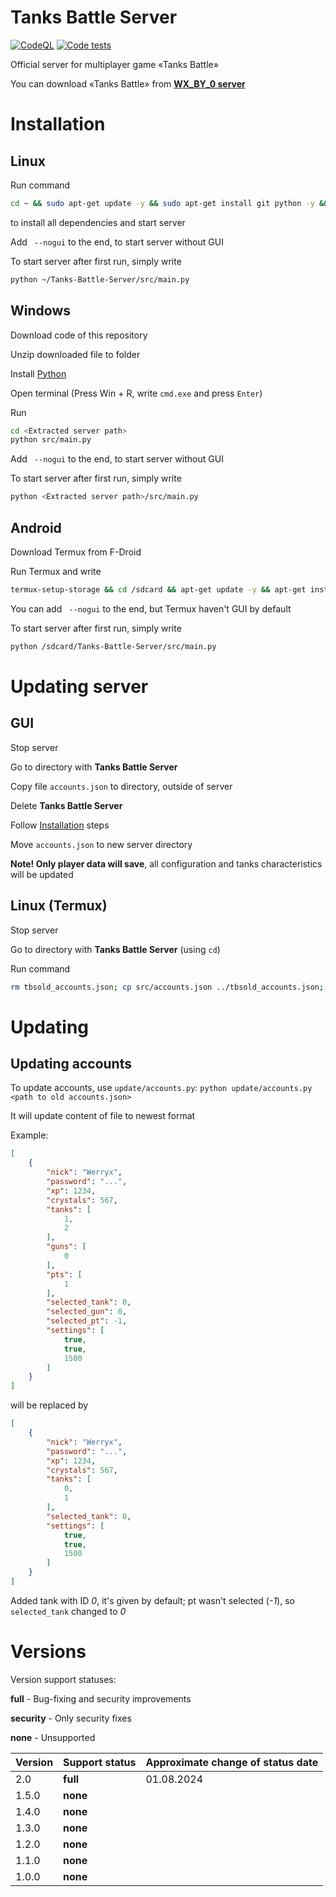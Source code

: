 # Tanks Battle Server
[![CodeQL](https://github.com/werryxgames/Tanks-Battle-Server/actions/workflows/codeql.yml/badge.svg?branch=master)](https://github.com/werryxgames/Tanks-Battle-Server/actions/workflows/codeql.yml)
[![Code tests](https://github.com/werryxgames/Tanks-Battle-Server/actions/workflows/tests.yml/badge.svg?branch=master)](https://github.com/werryxgames/Tanks-Battle-Server/actions/workflows/tests.yml)

Official server for multiplayer game «Tanks Battle»

You can download «Tanks Battle» from **[WX\_BY\_0 server](http://185.6.27.126)**

# Installation
## Linux
Run command
```bash
cd ~ && sudo apt-get update -y && sudo apt-get install git python -y && git clone https://github.com/werryxgames/Tanks-Battle-Server.git && cd Tanks-Battle-Server && pip install --upgrade pip && pip install -r requirements.txt && python src/main.py
```
to install all dependencies and start server

Add ` --nogui` to the end, to start server without GUI

To start server after first run, simply write
```bash
python ~/Tanks-Battle-Server/src/main.py
```

## Windows
Download code of this repository

Unzip downloaded file to folder

Install [Python](https://python.org/download)

Open terminal (Press Win + R, write `cmd.exe` and press `Enter`)

Run
```bash
cd <Extracted server path>
python src/main.py
```

Add ` --nogui` to the end, to start server without GUI

To start server after first run, simply write
```bash
python <Extracted server path>/src/main.py
```

## Android
Download Termux from F-Droid

Run Termux and write
```bash
termux-setup-storage && cd /sdcard && apt-get update -y && apt-get install git python -y && git clone https://github.com/werryxgames/Tanks-Battle-Server && cd Tanks-Battle-Server && pip install --upgrade pip && pip install -r requirements.txt && python src/main.py
```

You can add ` --nogui` to the end, but Termux haven't GUI by default

To start server after first run, simply write
```bash
python /sdcard/Tanks-Battle-Server/src/main.py
```

# Updating server
## GUI
Stop server

Go to directory with **Tanks Battle Server**

Copy file `accounts.json` to directory, outside of server

Delete **Tanks Battle Server**

Follow [Installation](installation) steps

Move `accounts.json` to new server directory

**Note! Only player data will save**, all configuration and tanks characteristics will be updated

## Linux (Termux)
Stop server

Go to directory with **Tanks Battle Server** (using `cd`)

Run command
```bash
rm tbsold_accounts.json; cp src/accounts.json ../tbsold_accounts.json; rm ../Tanks-Battle-Server -rf && cd .. && git clone https://github.com/werryxgames/Tanks-Battle-Server && mv tbsold_accounts.json Tanks-Battle-Server/accounts.json
```

# Updating
## Updating accounts
To update accounts, use `update/accounts.py`:
`python update/accounts.py <path to old accounts.json>`

It will update content of file to newest format

Example:
```json
[
    {
        "nick": "Werryx",
        "password": "...",
        "xp": 1234,
        "crystals": 567,
        "tanks": [
            1,
            2
        ],
        "guns": [
            0
        ],
        "pts": [
            1
        ],
        "selected_tank": 0,
        "selected_gun": 0,
        "selected_pt": -1,
        "settings": [
            true,
            true,
            1500
        ]
    }
]
```
will be replaced by
```json
[
    {
        "nick": "Werryx",
        "password": "...",
        "xp": 1234,
        "crystals": 567,
        "tanks": [
            0,
            1
        ],
        "selected_tank": 0,
        "settings": [
            true,
            true,
            1500
        ]
    }
]
```

Added tank with ID *0*, it's given by default; pt wasn't selected (*-1*), so `selected_tank` changed to *0*

# Versions
Version support statuses:

**full** - Bug-fixing and security improvements

**security** - Only security fixes

**none** - Unsupported

| Version | Support status     | Approximate change of status date |
| ------- | ------------------ | --------------------------------- |
| 2.0     | **full**           | 01.08.2024                        |
| 1.5.0   | **none**           |                                   |
| 1.4.0   | **none**           |                                   |
| 1.3.0   | **none**           |                                   |
| 1.2.0   | **none**           |                                   |
| 1.1.0   | **none**           |                                   |
| 1.0.0   | **none**           |                                   |
